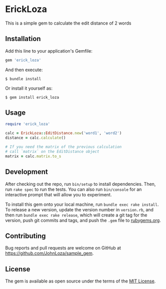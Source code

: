 # ErickLoza

This is a simple gem to calculate the edit distance of 2 words

## Installation

Add this line to your application's Gemfile:

```ruby
gem 'erick_loza'
```

And then execute:

    $ bundle install

Or install it yourself as:

    $ gem install erick_loza

## Usage

```ruby
require 'erick_loza'

calc = ErickLoza::EditDistance.new('word1', 'word2')
distance = calc.calculate()

# If you need the matrix of the previous calculation
# call `matrix` on the EditDistance object
matrix = calc.matrix.to_s
```

## Development

After checking out the repo, run `bin/setup` to install dependencies. Then, run `rake spec` to run the tests.
You can also run `bin/console` for an interactive prompt that will allow you to experiment.

To install this gem onto your local machine, run `bundle exec rake install`.
To release a new version, update the version number in `version.rb`, and then run `bundle exec rake release`,
which will create a git tag for the version, push git commits and tags, and push the `.gem` file to [rubygems.org](https://rubygems.org).

## Contributing

Bug reports and pull requests are welcome on GitHub at https://github.com/JohnLoza/sample_gem.


## License

The gem is available as open source under the terms of the [MIT License](https://opensource.org/licenses/MIT).
